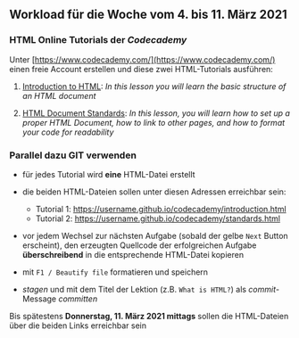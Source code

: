 ## Workload für die Woche vom 4. bis 11. März 2021

### HTML Online Tutorials der *Codecademy*

Unter [https://www.codecademy.com/](https://www.codecademy.com/) einen freie Account erstellen und diese zwei HTML-Tutorials ausführen:

1. [Introduction to HTML](https://www.codecademy.com/courses/learn-html/lessons/intro-to-html/resume):
    *In this lesson you will learn the basic structure of an HTML document*

2. [HTML Document Standards](https://www.codecademy.com/courses/learn-html/lessons/html-document-standards/resume):
    *In this lesson, you will learn how to set up a proper HTML Document, how to link to other pages, and how to format your code for readability*


### Parallel dazu GIT verwenden

* für jedes Tutorial wird **eine** HTML-Datei erstellt
* die beiden HTML-Dateien sollen unter diesen Adressen erreichbar sein:

    * Tutorial 1: https://username.github.io/codecademy/introduction.html
    * Tutorial 2: https://username.github.io/codecademy/standards.html

* vor jedem Wechsel zur nächsten Aufgabe (sobald der gelbe `Next` Button erscheint), den erzeugten Quellcode der erfolgreichen Aufgabe **überschreibend** in die entsprechende HTML-Datei kopieren
* mit `F1 / Beautify file` formatieren und speichern
* *stagen* und mit dem Titel der Lektion (z.B. `What is HTML?`) als *commit*-Message *committen*

Bis spätestens **Donnerstag, 11. März 2021 mittags** sollen die HTML-Dateien über die beiden Links erreichbar sein
